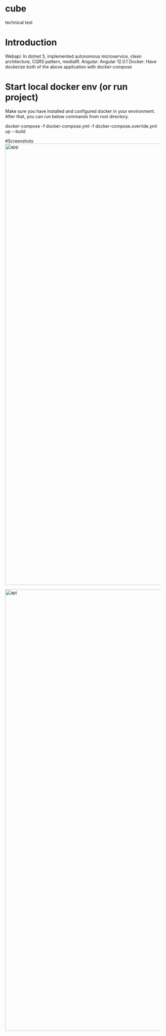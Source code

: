 # cube
technical test

# Introduction
Webapi: In dotnet 5, implemented autonomous microservice, clean architecture, CQRS pattern, mediatR.
Angular: Angular 12.0.1
Docker: Have dockerize both of the above application with docker-compose

# Start local docker env (or run project)
Make sure you have installed and configured docker in your environment. After that, you can run below commands from root directory.

docker-compose -f docker-compose.yml -f docker-compose.override.yml up --build

#Screenshots
<img width="1422" alt="app" src="https://user-images.githubusercontent.com/8602973/126070331-fdf7952a-466a-4408-935d-84bc2b11d9fb.png">

<img width="1422" alt="api" src="https://user-images.githubusercontent.com/8602973/126070351-4e17dbf0-bc7b-4175-844f-b42e0dd6b828.png">
